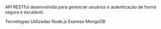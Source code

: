 API RESTful desenvolvida para gerenciar usuários e autenticação de forma segura e escalável.

Tecnologias Utilizadas
Node.js
Express
MongoDB
